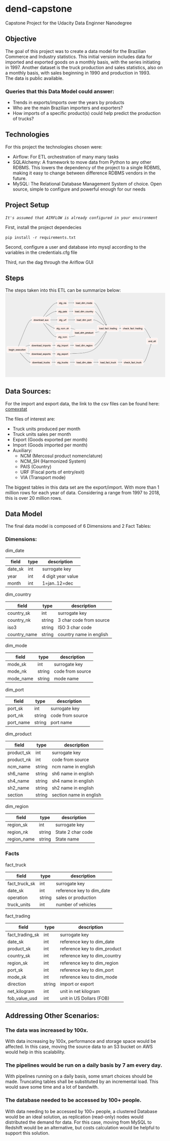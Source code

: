 # dend-capstone
Capstone Project for the Udacity Data Enginner Nanodegree

## Objective
The goal of this project was to create a data model for the Brazilian Commerce and Industry statistics. 
This initial version includes data for imported and exported goods on a monthly basis, 
with the series initiating in 1997. Another dataset is the truck production and sales statistics, also on a monthly basis,
with sales beginning in 1990 and production in 1993.<br>
The data is public available.
### Queries that this Data Model could answer:
- Trends in exports/imports over the years by products
- Who are the main Brazilian importers and exporters?
- How imports of a specific product(s) could help predict the production of trucks? 

## Technologies
For this project the technologies chosen were:
- Airflow: For ETL orchestration of many many tasks
- SQLAlchemy: A framework to move data from Python to any other RDBMS. This lowers the dependency of the project to a 
single RDBMS, making it easy to change between difference RDBMS vendors in the future. 
- MySQL: The Relational Database Management System of choice. Open source, simple to configure and 
powerful enough for our needs

## Project Setup
*`It's assumed that AIRFLOW is already configured in your environment`<br>*

First, install the project dependecies<br>

`pip install -r requirements.txt` <br>

Second, configure a user and database into mysql according to the variables in the credentials.cfg file

Third, run the dag through the Ariflow GUI

## Steps
The steps taken into this ETL can be summarize below:
![ETL](https://github.com/lmeilibr/dend-capstone/blob/master/etl_flow.png "ETL Flow diagram")


## Data Sources:
For the import and export data, the link to the csv files can be found here:<br>
[comexstat](http://www.mdic.gov.br/balanca/bd/comexstat-bd)<br>

The files of interest are:
 - Truck units produced per month
 - Truck units sales per month
 - Export (Goods exported per month)
 - Import (Goods imported per month)
 - Auxiliary:
    - NCM (Mercosul product nomenclature)
    - NCM_SH (Harmonized System)
    - PAIS (Country)
    - URF (Fiscal ports of entry/exit)
    - VIA (Transport mode)
    
The biggest tables in this data set are the export/import. With more than 1 million rows for each year of data.
Considering a range from 1997 to 2018, this is over 20 million rows.
    
## Data Model
The final data model is composed of 6 Dimensions and 2 Fact Tables:
### Dimensions:

dim_date

|field  |type|description       |
|-------|----|------------------|
|date_sk|int |surrogate key     |
|year   |int |4 digit year value|
|month  |int |1=jan..12=dec     |

dim_country

|field       |type  |description             |
|------------|------|------------------------|
|country_sk  |int   |surrogate key           |
|country_nk  |string| 3 char code from source|
|iso3        |string| ISO 3 char code        |
|country_name|string|country name in english |

dim_mode

|field       |type  |description             |
|------------|------|------------------------|
|mode_sk     |int   |surrogate key           |
|mode_nk     |string|code from source        | 
|mode_name   |string|mode name               |

dim_port

|field       |type  |description             |
|------------|------|------------------------|
|port_sk     |int   |surrogate key           |
|port_nk     |string|code from source        |
|port_name   |string|port name               |

dim_product

|field       |type  |description             |
|------------|------|------------------------|
|product_sk  |int   |surrogate key           |
|product_nk  |int   |code from source        |
|ncm_name    |string|ncm name in english     |
|sh6_name    |string|sh6 name in english     |
|sh4_name    |string|sh4 name in english     |
|sh2_name    |string|sh2 name in english     |
|section     |string|section name in english |

dim_region

|field       |type  |description             |
|------------|------|------------------------|
|region_sk   |int   |surrogate key           |
|region_nk   |string|State 2 char code       |
|region_name |string|State name              |

### Facts

fact_truck

|field        |type  |description              |
|-------------|------|-------------------------|
|fact_truck_sk|int   |surrogate key            |
|date_sk      |int   |reference key to dim_date|
|operation    |string|sales or production      |
|truck_units  |int   |number of vehicles       |

fact_trading

|field          |type  |description                 |
|---------------|------|----------------------------|
|fact_trading_sk|int   |surrogate key               |
|date_sk        |int   |reference key to dim_date   |
|product_sk     |int   |reference key to dim_product|
|country_sk     |int   |reference key to dim_country|
|region_sk      |int   |reference key to dim_region |
|port_sk        |int   |reference key to dim_port   |
|mode_sk        |int   |reference keu to dim_mode   |
|direction      |string|import or export            |
|net_kilogram   |int   |unit in net kilogram        |
|fob_value_usd  |int   |unit in US Dollars (FOB)    |

## Addressing Other Scenarios:

### The data was increased by 100x.

With data increasing by 100x, performance and storage space would be affected. In this case, 
moving the source data to an S3 bucket on AWS would help in this scalability.

### The pipelines would be run on a daily basis by 7 am every day.

With pipelines running on a daily basis, some smart choices should be made. Truncating tables shall be 
substituted by an incremental load. This would save some time and a lot of bandwith.

### The database needed to be accessed by 100+ people.
With data needing to be accessed by 100+ people, a clustered Database would be an ideal solution, 
as replication (read-only) nodes would distributed the demand for data. For this case, moving from MySQL to Redshift 
would be an alternative, but costs calculation would be helpful to support this solution.


